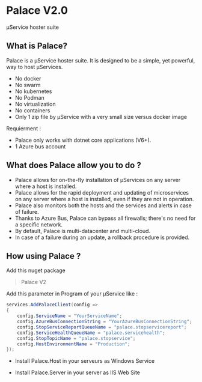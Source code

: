 # Palace V2.0

µService hoster suite

## What is Palace?

Palace is a µService hoster suite. It is designed to be a simple, yet powerful, way to host µServices.

- No docker
- No swarm
- No kubernetes
- No Podman
- No virtualization
- No containers- Only 1 zip file by µService with a very small size versus docker imageRequierment : - Palace only works with dotnet core applications (V6+).
- 1 Azure bus account

## What does Palace allow you to do ?

- Palace allows for on-the-fly installation of µServices on any server where a host is installed.
- Palace allows for the rapid deployment and updating of microservices on any server where a host is installed, even if they are not in operation.
- Palace also monitors both the hosts and the services and alerts in case of failure.
- Thanks to Azure Bus, Palace can bypass all firewalls; there's no need for a specific network.
- By default, Palace is multi-datacenter and multi-cloud.
- In case of a failure during an update, a rollback procedure is provided.

## How using Palace ?

Add this nuget package 

> Palace V2

Add this parameter in Program of your µService like :

``` c#
services.AddPalaceClient(config =>
{
	config.ServiceName = "YourServiceName";
	config.AzureBusConnectionString = "YourAzureBusConnectionString";
	config.StopServiceReportQueueName = "palace.stopservicereport";
	config.ServiceHealthQueueName = "palace.servicehealth";
	config.StopTopicName = "palace.stopservice";
	config.HostEnvironmentName = "Production";
});
```

- Install Palace.Host in your serveurs as Windows Service

- Install Palace.Server in your server as IIS Web Site


 



 




